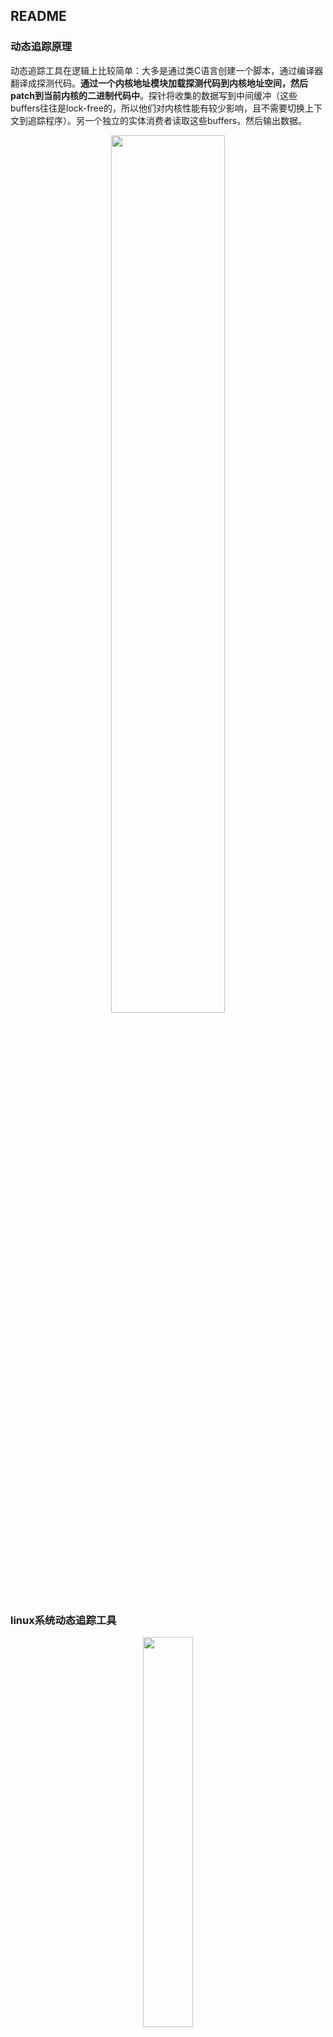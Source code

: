 ## README

### 动态追踪原理
动态追踪工具在逻辑上比较简单：大多是通过类C语言创建一个脚本，通过编译器翻译成探测代码。**通过一个内核地址模块加载探测代码到内核地址空间，然后patch到当前内核的二进制代码中**。探针将收集的数据写到中间缓冲（这些buffers往往是lock-free的，所以他们对内核性能有较少影响，且不需要切换上下文到追踪程序）。另一个独立的实体消费者读取这些buffers，然后输出数据。
<p align="center"><img src="https://raw.staticdn.net/Navyum/imgbed/pic/IMG/8299a9ca33a70fb4ff37387be18a0b2c.png" width="60%"></p>


### linux系统动态追踪工具
<p align="center"><img src="https://raw.staticdn.net/Navyum/imgbed/pic/IMG/ea0a557b76ea96275495ade94475e2b4.png" width="40%"></p>


#### 查看可以进行跟踪的内核符号-kprobe

```
sudo bpftrace -l
```

#### 查看可以进行跟踪的用户态符号-uprobe

```
nm /path-to-binary
```


### 如何选择？
* 内核版本比较早，选择systemtap
* 追求体验，选择systemtap
* 追求性能，选择bpftrace
* 追求安全性，选择bpftrace


## 资料
[awesome-systemtap](https://github.com/lichuang/awesome-systemtap-cn?tab=readme-ov-file)